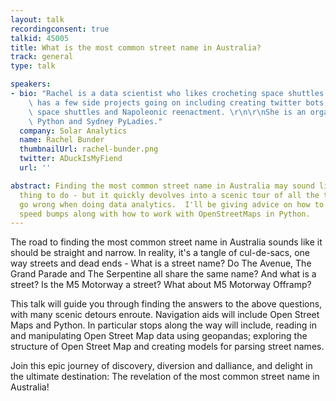 ```yaml
---
layout: talk
recordingconsent: true
talkid: 45005
title: What is the most common street name in Australia?
track: general
type: talk

speakers:
- bio: "Rachel is a data scientist who likes crocheting space shuttles. Rachel generally\
    \ has a few side projects going on including creating twitter bots, crocheting\
    \ space shuttles and Napoleonic reenactment. \r\n\r\nShe is an organiser for Sydney\
    \ Python and Sydney PyLadies."
  company: Solar Analytics
  name: Rachel Bunder
  thumbnailUrl: rachel-bunder.png
  twitter: ADuckIsMyFiend
  url: ''

abstract: Finding the most common street name in Australia may sound like a simple
  thing to do - but it quickly devolves into a scenic tour of all the things that
  go wrong when doing data analytics.  I'll be giving advice on how to avoid these
  speed bumps along with how to work with OpenStreetMaps in Python.
---
```

The road to finding the most common street name in Australia sounds like it should be straight and narrow. In reality, it's a tangle of cul-de-sacs, one way streets and dead ends - What is a street name? Do The Avenue, The Grand Parade and The Serpentine all share the same name? And what is a street? Is the M5 Motorway a street? What about M5 Motorway Offramp? 

This talk will guide you through finding the answers to the above questions, with many scenic detours enroute. Navigation aids will include Open Street Maps and Python. In particular stops along the way will include, reading in and manipulating Open Street Map data using geopandas; exploring the structure of Open Street Map and creating models for parsing street names.
 
Join this epic journey of discovery, diversion and dalliance, and delight in the ultimate destination: The revelation of the most common street name in Australia!
